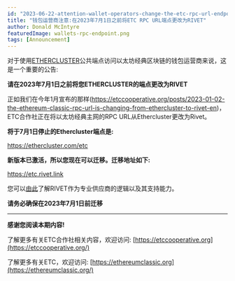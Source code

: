 ```yaml
---
id: "2023-06-22-attention-wallet-operators-change-the-etc-rpc-url-endpoint-to-rivet-by-july-1st-2023-cn"
title: "钱包运营商注意:在2023年7月1日之前将ETC RPC URL端点更改为RIVET"
author: Donald McIntyre
featuredImage: wallets-rpc-endpoint.png
tags: [Announcement]
---
```


对于使用[ETHERCLUSTER](https://ethercluster.com/)公共端点访问以太坊经典区块链的钱包运营商来说，这是一个重要的公告:

**请在2023年7月1日之前将您ETHERCLUSTER的端点更改为RIVET**

正如我们在今年1月宣布的那样(https://etccooperative.org/posts/2023-01-02-the-ethereum-classic-rpc-url-is-changing-from-ethercluster-to-rivet-en)， ETC合作社正在将以太坊经典主网的RPC URL从Ethercluster更改为Rivet。

**将于7月1日停止的Ethercluster端点是:**

https://ethercluster.com/etc

**新版本已激活，所以您现在可以迁移。迁移地址如下:**

https://etc.rivet.link

您可以[由此](https://etccooperative.org/posts/2023-01-02-the-ethereum-classic-rpc-url-is-changing-from-ethercluster-to-rivet-en)了解RIVET作为专业供应商的逻辑以及其支持能力。

**请务必确保在2023年7月1日前迁移** 

---

**感谢您阅读本期内容!**

了解更多有关ETC合作社相关内容，欢迎访问:  [https://etccooperative.org](https://etccooperative.org/)

了解更多有关ETC，欢迎访问:  [https://ethereumclassic.org](https://ethereumclassic.org/)
